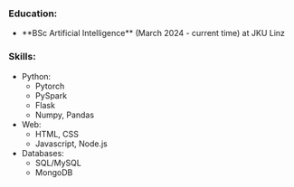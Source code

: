 <h3>Education:</h3>
<ul>
<li>**BSc Artificial Intelligence** (March 2024 - current time) at JKU Linz</li>
</ul>

<h3>Skills:</h3>
<ul>
<li>
	Python:
	<ul>
		<li>Pytorch</li>
  	<li>PySpark</li>
  	<li>Flask</li>
  	<li>Numpy, Pandas</li>
	</ul>
</li>
<li>
	Web:
	<ul>
  <li>HTML, CSS</li>
  <li>Javascript, Node.js</li>
	</ul>
</li>
<li>
	Databases:
	<ul>
		<li>SQL/MySQL</li>
		<li>MongoDB</li>
	</ul>
</li>
</ul>
